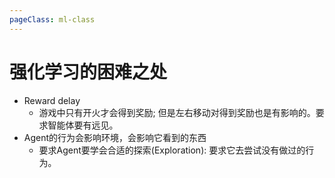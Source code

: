 ```yaml
---
pageClass: ml-class
---
```


# 强化学习的困难之处
- Reward delay
   - 游戏中只有开火才会得到奖励; 但是左右移动对得到奖励也是有影响的。要求智能体要有远见。
- Agent的行为会影响环境，会影响它看到的东西
   - 要求Agent要学会合适的探索(Exploration): 要求它去尝试没有做过的行为。


<Livere/>